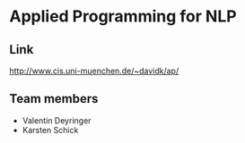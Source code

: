 # Applied Programming for NLP

## Link 
http://www.cis.uni-muenchen.de/~davidk/ap/

## Team members
* Valentin Deyringer
* Karsten Schick

